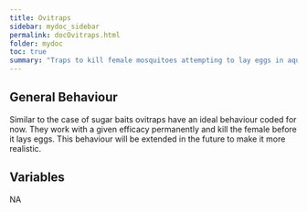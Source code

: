 ```yaml
---
title: Ovitraps
sidebar: mydoc_sidebar
permalink: docOvitraps.html
folder: mydoc
toc: true
summary: "Traps to kill female mosquitoes attempting to lay eggs in aquatic environments along with the eggs they were attempting to oviposit."
---
```


## General Behaviour

Similar to the case of sugar baits ovitraps have an ideal behaviour coded for now. They work with a given efficacy permanently and kill the female before it lays eggs. This behaviour will be extended in the future to make it more realistic.

## Variables
NA